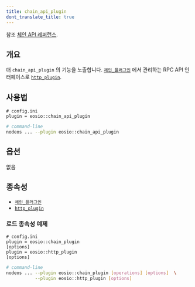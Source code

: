 ```yaml
---
title: chain_api_plugin
dont_translate_title: true
---
```


참조 [체인 API 레퍼런스](https://docs.eosnetwork.com/apis/leap/latest/chain.api/).

## 개요

더 `chain_api_plugin` 의 기능을 노출합니다. [`체인_플러그인`](../chain_plugin/index.md) 에서 관리하는 RPC API 인터페이스로 [`http_plugin`](../http_plugin/index.md).

## 사용법

```console
# config.ini
plugin = eosio::chain_api_plugin
```
```sh
# command-line
nodeos ... --plugin eosio::chain_api_plugin
```

## 옵션

없음

## 종속성

* [`체인_플러그인`](../chain_plugin/index.md)
* [`http_plugin`](../http_plugin/index.md)

### 로드 종속성 예제

```console
# config.ini
plugin = eosio::chain_plugin
[options]
plugin = eosio::http_plugin
[options]
```
```sh
# command-line
nodeos ... --plugin eosio::chain_plugin [operations] [options]  \
           --plugin eosio::http_plugin [options]
```
